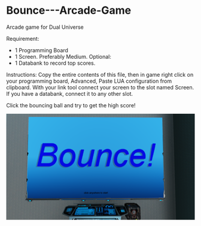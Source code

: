 # Bounce---Arcade-Game
Arcade game for Dual Universe


Requirement:
- 1 Programming Board
- 1 Screen. Preferably Medium.
Optional:
- 1 Databank to record top scores.


Instructions:
Copy the entire contents of this file, then in game right click on your programming board, Advanced, Paste LUA configuration from clipboard.
With your link tool connect your screen to the slot named Screen. If you have a databank, connect it to any other slot.

Click the bouncing ball and try to get the high score!

<img src="https://github.com/FoolsFolly/Bounce---Arcade-Game/blob/main/image.png?raw=true"></img>
